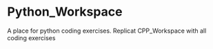 # Python_Workspace
A place for python coding exercises. 
Replicat CPP_Workspace with all coding exercises
